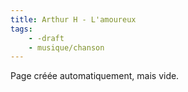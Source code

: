 ```yaml
---
title: Arthur H - L'amoureux
tags:
    - -draft
    - musique/chanson
---
```


Page créée automatiquement, mais vide.
